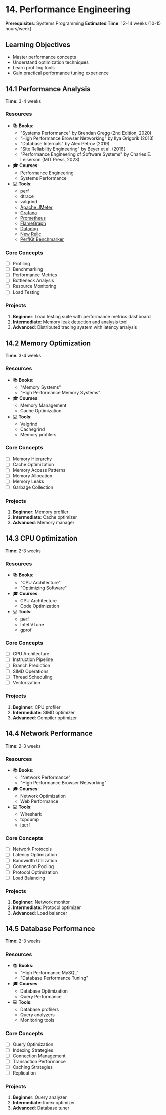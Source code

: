 # 14. Performance Engineering

**Prerequisites**: Systems Programming
**Estimated Time**: 12-14 weeks (10-15 hours/week)

## Learning Objectives

- Master performance concepts
- Understand optimization techniques
- Learn profiling tools
- Gain practical performance tuning experience

## 14.1 Performance Analysis

**Time**: 3-4 weeks

### Resources

- 📚 **Books**:
  - "Systems Performance" by Brendan Gregg (2nd Edition, 2020)
  - "High Performance Browser Networking" by Ilya Grigorik (2013)
  - "Database Internals" by Alex Petrov (2019)
  - "Site Reliability Engineering" by Beyer et al. (2016)
  - "Performance Engineering of Software Systems" by Charles E. Leiserson (MIT Press, 2023)
- 🎓 **Courses**:
  - Performance Engineering
  - Systems Performance
- 💻 **Tools**:
  - perf
  - dtrace
  - valgrind
  - [Apache JMeter](https://jmeter.apache.org/)
  - [Grafana](https://grafana.com/)
  - [Prometheus](https://prometheus.io/)
  - [FlameGraph](https://github.com/brendangregg/FlameGraph)
  - [Datadog](https://www.datadoghq.com/)
  - [New Relic](https://newrelic.com/)
  - [PerfKit Benchmarker](https://github.com/GoogleCloudPlatform/PerfKitBenchmarker)

### Core Concepts

- [ ] Profiling
- [ ] Benchmarking
- [ ] Performance Metrics
- [ ] Bottleneck Analysis
- [ ] Resource Monitoring
- [ ] Load Testing

### Projects

1. **Beginner**: Load testing suite with performance metrics dashboard
2. **Intermediate**: Memory leak detection and analysis tool
3. **Advanced**: Distributed tracing system with latency analysis

## 14.2 Memory Optimization

**Time**: 3-4 weeks

### Resources

- 📚 **Books**:
  - "Memory Systems"
  - "High Performance Memory Systems"
- 🎓 **Courses**:
  - Memory Management
  - Cache Optimization
- 💻 **Tools**:
  - Valgrind
  - Cachegrind
  - Memory profilers

### Core Concepts

- [ ] Memory Hierarchy
- [ ] Cache Optimization
- [ ] Memory Access Patterns
- [ ] Memory Allocation
- [ ] Memory Leaks
- [ ] Garbage Collection

### Projects

1. **Beginner**: Memory profiler
2. **Intermediate**: Cache optimizer
3. **Advanced**: Memory manager

## 14.3 CPU Optimization

**Time**: 2-3 weeks

### Resources

- 📚 **Books**:
  - "CPU Architecture"
  - "Optimizing Software"
- 🎓 **Courses**:
  - CPU Architecture
  - Code Optimization
- 💻 **Tools**:
  - perf
  - Intel VTune
  - gprof

### Core Concepts

- [ ] CPU Architecture
- [ ] Instruction Pipeline
- [ ] Branch Prediction
- [ ] SIMD Operations
- [ ] Thread Scheduling
- [ ] Vectorization

### Projects

1. **Beginner**: CPU profiler
2. **Intermediate**: SIMD optimizer
3. **Advanced**: Compiler optimizer

## 14.4 Network Performance

**Time**: 2-3 weeks

### Resources

- 📚 **Books**:
  - "Network Performance"
  - "High Performance Browser Networking"
- 🎓 **Courses**:
  - Network Optimization
  - Web Performance
- 💻 **Tools**:
  - Wireshark
  - tcpdump
  - iperf

### Core Concepts

- [ ] Network Protocols
- [ ] Latency Optimization
- [ ] Bandwidth Utilization
- [ ] Connection Pooling
- [ ] Protocol Optimization
- [ ] Load Balancing

### Projects

1. **Beginner**: Network monitor
2. **Intermediate**: Protocol optimizer
3. **Advanced**: Load balancer

## 14.5 Database Performance

**Time**: 2-3 weeks

### Resources

- 📚 **Books**:
  - "High Performance MySQL"
  - "Database Performance Tuning"
- 🎓 **Courses**:
  - Database Optimization
  - Query Performance
- 💻 **Tools**:
  - Database profilers
  - Query analyzers
  - Monitoring tools

### Core Concepts

- [ ] Query Optimization
- [ ] Indexing Strategies
- [ ] Connection Management
- [ ] Transaction Performance
- [ ] Caching Strategies
- [ ] Replication

### Projects

1. **Beginner**: Query analyzer
2. **Intermediate**: Index optimizer
3. **Advanced**: Database tuner
